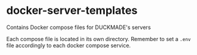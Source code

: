 # docker-server-templates
Contains Docker compose files for DUCKMADE's servers

Each compose file is located in its own directory. Remember to set a `.env` file accordingly to each docker compose service.